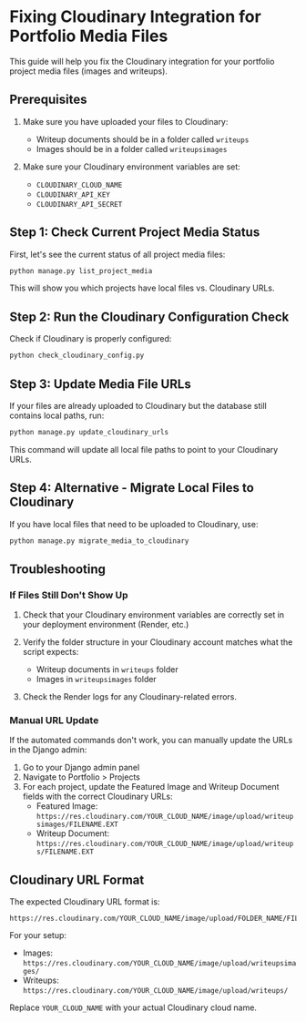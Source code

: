 # Fixing Cloudinary Integration for Portfolio Media Files

This guide will help you fix the Cloudinary integration for your portfolio project media files (images and writeups).

## Prerequisites

1. Make sure you have uploaded your files to Cloudinary:
   - Writeup documents should be in a folder called `writeups`
   - Images should be in a folder called `writeupsimages`

2. Make sure your Cloudinary environment variables are set:
   - `CLOUDINARY_CLOUD_NAME`
   - `CLOUDINARY_API_KEY`
   - `CLOUDINARY_API_SECRET`

## Step 1: Check Current Project Media Status

First, let's see the current status of all project media files:

```bash
python manage.py list_project_media
```

This will show you which projects have local files vs. Cloudinary URLs.

## Step 2: Run the Cloudinary Configuration Check

Check if Cloudinary is properly configured:

```bash
python check_cloudinary_config.py
```

## Step 3: Update Media File URLs

If your files are already uploaded to Cloudinary but the database still contains local paths, run:

```bash
python manage.py update_cloudinary_urls
```

This command will update all local file paths to point to your Cloudinary URLs.

## Step 4: Alternative - Migrate Local Files to Cloudinary

If you have local files that need to be uploaded to Cloudinary, use:

```bash
python manage.py migrate_media_to_cloudinary
```

## Troubleshooting

### If Files Still Don't Show Up

1. Check that your Cloudinary environment variables are correctly set in your deployment environment (Render, etc.)

2. Verify the folder structure in your Cloudinary account matches what the script expects:
   - Writeup documents in `writeups` folder
   - Images in `writeupsimages` folder

3. Check the Render logs for any Cloudinary-related errors.

### Manual URL Update

If the automated commands don't work, you can manually update the URLs in the Django admin:

1. Go to your Django admin panel
2. Navigate to Portfolio > Projects
3. For each project, update the Featured Image and Writeup Document fields with the correct Cloudinary URLs:
   - Featured Image: `https://res.cloudinary.com/YOUR_CLOUD_NAME/image/upload/writeupsimages/FILENAME.EXT`
   - Writeup Document: `https://res.cloudinary.com/YOUR_CLOUD_NAME/image/upload/writeups/FILENAME.EXT`

## Cloudinary URL Format

The expected Cloudinary URL format is:
```
https://res.cloudinary.com/YOUR_CLOUD_NAME/image/upload/FOLDER_NAME/FILENAME.EXT
```

For your setup:
- Images: `https://res.cloudinary.com/YOUR_CLOUD_NAME/image/upload/writeupsimages/`
- Writeups: `https://res.cloudinary.com/YOUR_CLOUD_NAME/image/upload/writeups/`

Replace `YOUR_CLOUD_NAME` with your actual Cloudinary cloud name.